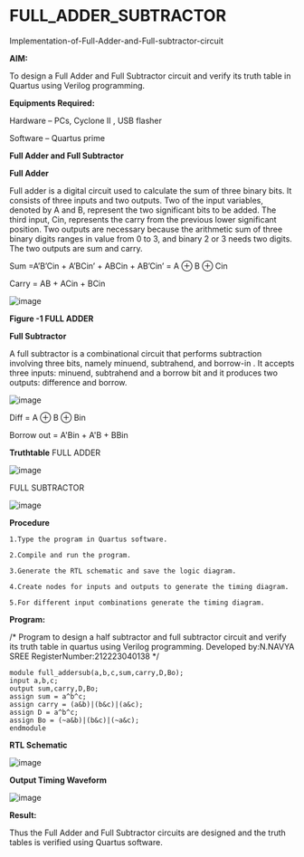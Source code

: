 # FULL_ADDER_SUBTRACTOR

Implementation-of-Full-Adder-and-Full-subtractor-circuit

**AIM:**

To design a Full Adder and Full Subtractor circuit and verify its truth table in Quartus using Verilog programming.

**Equipments Required:**

Hardware – PCs, Cyclone II , USB flasher

Software – Quartus prime

**Full Adder and Full Subtractor**

**Full Adder**

Full adder is a digital circuit used to calculate the sum of three binary bits. It consists of three inputs and two outputs. Two of the input variables, denoted by A and B, represent the two significant bits to be added. The third input, Cin, represents the carry from the previous lower significant position. Two outputs are necessary because the arithmetic sum of three binary digits ranges in value from 0 to 3, and binary 2 or 3 needs two digits. The two outputs are sum and carry.

Sum =A’B’Cin + A’BCin’ + ABCin + AB’Cin’ = A ⊕ B ⊕ Cin 

Carry = AB + ACin + BCin

![image](https://github.com/naavaneetha/FULL_ADDER_SUBTRACTOR/assets/154305477/0f30ba51-5ffb-4198-845f-18e054f675e7)

**Figure -1 FULL ADDER**

**Full Subtractor**

A full subtractor is a combinational circuit that performs subtraction involving three bits, namely minuend, subtrahend, and borrow-in . It accepts three inputs: minuend, subtrahend and a borrow bit and it produces two outputs: difference and borrow.

![image](https://github.com/naavaneetha/FULL_ADDER_SUBTRACTOR/assets/154305477/02b24f51-ab51-4304-9ad6-7b81ffc1ead5)

Diff = A ⊕ B ⊕ Bin 

Borrow out = A'Bin + A'B + BBin

**Truthtable**
FULL ADDER

![image](https://github.com/naavaneetha/FULL_ADDER_SUBTRACTOR/assets/138973069/689c398c-cc8c-461a-a577-bbf4984abf93)

FULL SUBTRACTOR

![image](https://github.com/naavaneetha/FULL_ADDER_SUBTRACTOR/assets/138973069/dd710d8e-d389-4846-b738-7f1de4820dd3)



**Procedure**
```
1.Type the program in Quartus software.

2.Compile and run the program.

3.Generate the RTL schematic and save the logic diagram.

4.Create nodes for inputs and outputs to generate the timing diagram.

5.For different input combinations generate the timing diagram.
```

**Program:**

/* Program to design a half subtractor and full subtractor circuit and verify its truth table in quartus using Verilog programming. Developed by:N.NAVYA SREE RegisterNumber:212223040138
*/
```
module full_addersub(a,b,c,sum,carry,D,Bo);
input a,b,c;
output sum,carry,D,Bo;
assign sum = a^b^c;
assign carry = (a&b)|(b&c)|(a&c);
assign D = a^b^c;
assign Bo = (~a&b)|(b&c)|(~a&c);
endmodule
```


**RTL Schematic**

![image](https://github.com/naavaneetha/FULL_ADDER_SUBTRACTOR/assets/138973069/a0d1122e-dd54-4087-a08f-73cfaec20432)


**Output Timing Waveform**

![image](https://github.com/naavaneetha/FULL_ADDER_SUBTRACTOR/assets/138973069/b414ead7-892e-4d9f-b7d6-78829c7535db)


**Result:**

Thus the Full Adder and Full Subtractor circuits are designed and the truth tables is verified using Quartus software.



